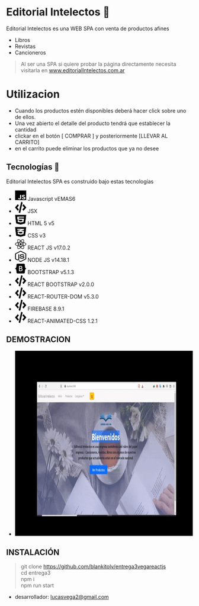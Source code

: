 # Editorial Intelectos 📕

Editorial Intelectos es una WEB SPA con venta de productos afines
- Libros
- Revistas
- Cancioneros

> Al ser una SPA si quiere probar la página directamente necesita
> visitarla en www.editorialIntelectos.com.ar

# Utilizacion
- Cuando los productos estén disponibles deberá hacer click sobre uno de ellos.
- Una vez abierto el detalle del producto tendrá que establecer la cantidad <br>
- clickar en el botón [ COMPRAR ] y posteriormente [LLEVAR AL CARRITO]
- en el carrito puede eliminar los productos que ya no desee
️
## Tecnologías 🚀

Editorial Intelectos SPA es construido bajo estas tecnologías
- <img src="./src/logos/js-brands.svg" width="30" height="30"> Javascript vEMAS6</img>
- <img src="./src/logos/code-solid.svg" width="30" height="30"> JSX</img>
- <img src="./src/logos/html5-brands.svg" width="30" height="30"> HTML 5 v5</img>
- <img src="./src/logos/css3-alt-brands.svg" width="30" height="30"> CSS v3</img>
- <img src="./src/logos/react-brands.svg" width="30" height="30"> REACT JS v17.0.2</img>
- <img src="./src/logos/node-js-brands.svg" width="30" height="30"> NODE JS v14.18.1</img>
- <img src="./src/logos/bootstrap-brands.svg" width="30" height="30"> BOOTSTRAP v5.1.3</img>
- <img src="./src/logos/code-solid.svg" width="30" height="30"> REACT BOOTSTRAP v2.0.0</img>
- <img src="./src/logos/code-solid.svg" width="30" height="30"> REACT-ROUTER-DOM v5.3.0</img>
- <img src="./src/logos/code-solid.svg" width="30" height="30"> FIREBASE 8.9.1</img>
- <img src="./src/logos/code-solid.svg" width="30" height="30"> REACT-ANIMATED-CSS 1.2.1</img>

## DEMOSTRACION
- <img src="./src/logos/gifappEI.gif" width="700" height="500"></img>

## INSTALACIÓN
> git clone https://github.com/blankitolv/entrega3vegareactjs <br>
> cd entrega3 <br>
> npm i <br>
> npm run start <br>

- desarrollador: lucasvega2@gmail.com

